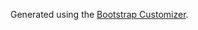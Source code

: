 Generated using the [Bootstrap Customizer](http://getbootstrap.com/customize/?id=10c5af48cb9e5ef9ca9c).
 
